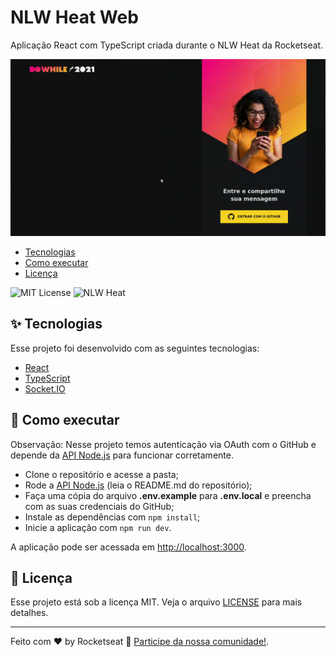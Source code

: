 # NLW Heat Web

Aplicação React com TypeScript criada durante o NLW Heat da Rocketseat.

<img src="./application.gif" alt="Aplicação em funcionamento">

* [Tecnologias](#-tecnologias)
* [Como executar](#-como-executar)
* [Licença](#-licença)

<img src="https://img.shields.io/static/v1?label=license&message=MIT&color=8257E5&labelColor=000000" alt="MIT License"> <img src="https://img.shields.io/static/v1?label=NLW&message=Heat&color=8257E5&labelColor=000000" alt="NLW Heat">

## ✨ Tecnologias

Esse projeto foi desenvolvido com as seguintes tecnologias:

* [React](https://reactjs.org/)
* [TypeScript](https://www.typescriptlang.org/)
* [Socket.IO](https://socket.io/)

## 🚀 Como executar

Observação: Nesse projeto temos autenticação via OAuth com o GitHub e depende da [API Node.js](https://github.com/ricardospalves/nlw-heat-api) para funcionar corretamente.

* Clone o repositório e acesse a pasta;
* Rode a [API Node.js](https://github.com/ricardospalves/nlw-heat-api) (leia o README.md do repositório);
* Faça uma cópia do arquivo **.env.example** para **.env.local** e preencha com as suas credenciais do GitHub;
* Instale as dependências com `npm install`;
* Inicie a aplicação com `npm run dev`.

A aplicação pode ser acessada em [http://localhost:3000](http://localhost:3000).

## 📄 Licença

Esse projeto está sob a licença MIT. Veja o arquivo [LICENSE](LICENSE) para mais detalhes.

---

Feito com ♥ by Rocketseat 👋 [Participe da nossa comunidade!](https://discordapp.com/invite/gCRAFhc).
